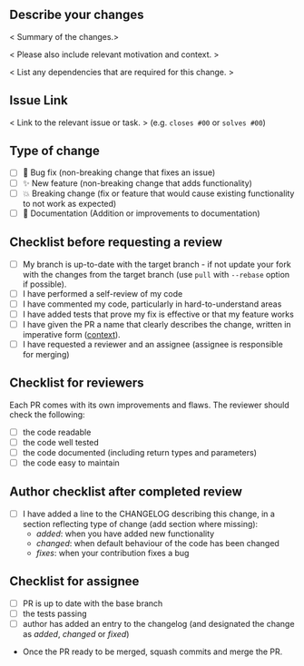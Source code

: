 ## Describe your changes

< Summary of the changes.>

< Please also include relevant motivation and context. >

< List any dependencies that are required for this change. >

## Issue Link

< Link to the relevant issue or task. > (e.g. `closes #00` or `solves #00`)

## Type of change

- [ ] 🐛 Bug fix (non-breaking change that fixes an issue)
- [ ] ✨ New feature (non-breaking change that adds functionality)
- [ ] 💥 Breaking change (fix or feature that would cause existing functionality to not work as expected)
- [ ] 📖 Documentation (Addition or improvements to documentation)

## Checklist before requesting a review

- [ ] My branch is up-to-date with the target branch - if not update your fork with the changes from the target branch (use `pull` with `--rebase` option if possible).
- [ ] I have performed a self-review of my code
- [ ] I have commented my code, particularly in hard-to-understand areas
- [ ] I have added tests that prove my fix is effective or that my feature works
- [ ] I have given the PR a name that clearly describes the change, written in imperative form ([context](https://www.gitkraken.com/learn/git/best-practices/git-commit-message#using-imperative-verb-form)).
- [ ] I have requested a reviewer and an assignee (assignee is responsible for merging)

## Checklist for reviewers

Each PR comes with its own improvements and flaws. The reviewer should check the following:
- [ ] the code readable
- [ ] the code well tested
- [ ] the code documented (including return types and parameters)
- [ ] the code easy to maintain

## Author checklist after completed review

- [ ] I have added a line to the CHANGELOG describing this change, in a section
  reflecting type of change (add section where missing):
  - *added*: when you have added new functionality
  - *changed*: when default behaviour of the code has been changed
  - *fixes*: when your contribution fixes a bug

## Checklist for assignee

- [ ] PR is up to date with the base branch
- [ ] the tests passing
- [ ] author has added an entry to the changelog (and designated the change as *added*, *changed* or *fixed*)
- Once the PR ready to be merged, squash commits and merge the PR.
